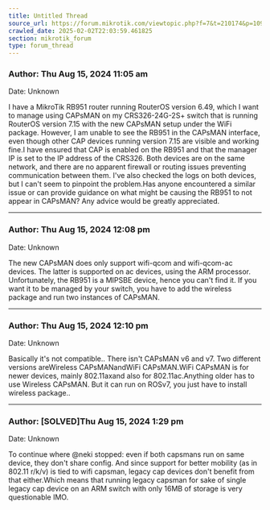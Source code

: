 ```yaml
---
title: Untitled Thread
source_url: https://forum.mikrotik.com/viewtopic.php?f=7&t=210174&p=1091554#p1091554
crawled_date: 2025-02-02T22:03:59.461825
section: mikrotik_forum
type: forum_thread
---
```


### Author: Thu Aug 15, 2024 11:05 am
Date: Unknown

I have a MikroTik RB951 router running RouterOS version 6.49, which I want to manage using CAPsMAN on my CRS326-24G-2S+ switch that is running RouterOS version 7.15 with the new CAPsMAN setup under the WiFi package. However, I am unable to see the RB951 in the CAPsMAN interface, even though other CAP devices running version 7.15 are visible and working fine.I have ensured that CAP is enabled on the RB951 and that the manager IP is set to the IP address of the CRS326. Both devices are on the same network, and there are no apparent firewall or routing issues preventing communication between them. I've also checked the logs on both devices, but I can't seem to pinpoint the problem.Has anyone encountered a similar issue or can provide guidance on what might be causing the RB951 to not appear in CAPsMAN? Any advice would be greatly appreciated.


---
### Author: Thu Aug 15, 2024 12:08 pm
Date: Unknown

The new CAPsMAN does only support wifi-qcom and wifi-qcom-ac devices. The latter is supported on ac devices, using the ARM processor. Unfortunately, the RB951 is a MIPSBE device, hence you can't find it. If you want it to be managed by your switch, you have to add the wireless package and run two instances of CAPsMAN.


---
### Author: Thu Aug 15, 2024 12:10 pm
Date: Unknown

Basically it's not compatible.. There isn't CAPsMAN v6 and v7. Two different versions areWireless CAPsMANandWiFi CAPsMAN.WiFi CAPsMAN is for newer devices, mainly 802.11axand also for 802.11ac.Anything older has to use Wireless CAPsMAN. But it can run on ROSv7, you just have to install wireless package..


---
### Author: [SOLVED]Thu Aug 15, 2024 1:29 pm
Date: Unknown

To continue where @neki stopped: even if both capsmans run on same device, they don't share config. And since support for better mobility (as in 802.11 r/k/v) is tied to wifi capsman, legacy cap devices don't benefit from that either.Which means that running legacy capsman for sake of single legacy cap device on an ARM switch with only 16MB of storage is very questionable IMO.

